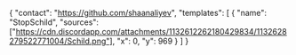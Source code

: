 {
"contact": "https://github.com/shaanaliyev",
"templates": [
    {
        "name": "StopSchild",
        "sources": ["https://cdn.discordapp.com/attachments/1132612262180429834/1132628279522771004/Schild.png"],
        "x": 0,
        "y": 969
    }
    ]
}
